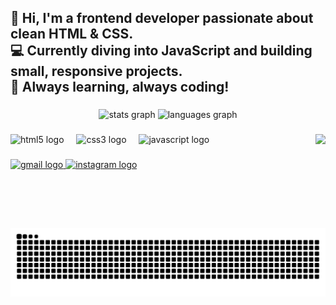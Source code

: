 <h2 align="left">👋 Hi, I'm a frontend developer passionate about clean HTML & CSS.  <br>💻 Currently diving into JavaScript and building small, responsive projects.  <br>🚀 Always learning, always coding!</h2>

###

<div align="center">
  <img src="https://github-readme-stats.vercel.app/api?username=Paveluschka250&hide_title=false&hide_rank=false&show_icons=true&include_all_commits=true&count_private=true&disable_animations=false&theme=dracula&locale=en&hide_border=false" height="150" alt="stats graph"  />
  <img src="https://github-readme-stats.vercel.app/api/top-langs?username=Paveluschka250&locale=en&hide_title=false&layout=compact&card_width=320&langs_count=5&theme=dracula&hide_border=false" height="150" alt="languages graph"  />
</div>

###

<img align="right" height="150" src="https://media3.giphy.com/media/v1.Y2lkPTc5MGI3NjExYzEwaW5weHZnemF3ZWQzNWswOWlybWd2MjNkbGdwZHZoaGF2cjI3bCZlcD12MV9pbnRlcm5hbF9naWZfYnlfaWQmY3Q9Zw/L1R1tvI9svkIWwpVYr/giphy.gif"  />

###

<div align="left">
  <img src="https://cdn.jsdelivr.net/gh/devicons/devicon/icons/html5/html5-original.svg" height="30" alt="html5 logo"  />
  <img width="12" />
  <img src="https://cdn.jsdelivr.net/gh/devicons/devicon/icons/css3/css3-original.svg" height="30" alt="css3 logo"  />
  <img width="12" />
  <img src="https://cdn.jsdelivr.net/gh/devicons/devicon/icons/javascript/javascript-original.svg" height="30" alt="javascript logo"  />
</div>

###

<div align="left">
  <a href="mailto:p.gross6408@gmail.com" target="_blank">
  <img src="https://raw.githubusercontent.com/maurodesouza/profile-readme-generator/master/src/assets/icons/social/gmail/default.svg" width="96" height="56" alt="gmail logo"  />
    </a>
  <a href="https://www.instagram.com/pavel.uschka250/" target="_blank">
    <img src="https://raw.githubusercontent.com/maurodesouza/profile-readme-generator/master/src/assets/icons/social/instagram/default.svg" width="96" height="56" alt="instagram logo"  />
  </a>
</div>

###

<br clear="both">

<img src="https://raw.githubusercontent.com/Paveluschka250/Paveluschka250/output/snake.svg" alt="Snake animation" />

###
